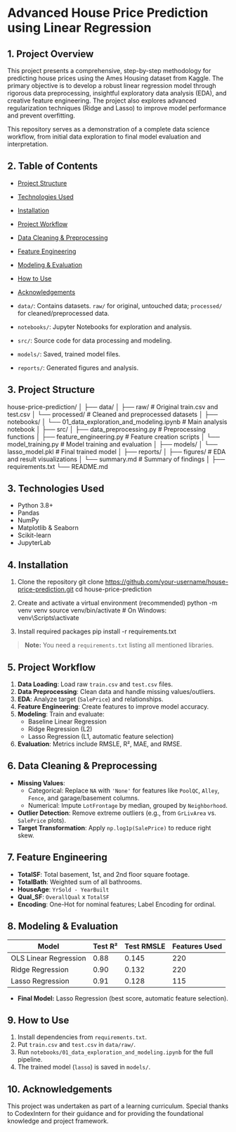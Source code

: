 # Advanced House Price Prediction using Linear Regression

## 1. Project Overview

This project presents a comprehensive, step-by-step methodology for predicting house prices using the Ames Housing dataset from Kaggle. The primary objective is to develop a robust linear regression model through rigorous data preprocessing, insightful exploratory data analysis (EDA), and creative feature engineering. The project also explores advanced regularization techniques (Ridge and Lasso) to improve model performance and prevent overfitting.

This repository serves as a demonstration of a complete data science workflow, from initial data exploration to final model evaluation and interpretation.

## 2. Table of Contents

- [Project Structure](#project-structure)
- [Technologies Used](#technologies-used)
- [Installation](#installation)
- [Project Workflow](#project-workflow)
- [Data Cleaning & Preprocessing](#data-cleaning--preprocessing)
- [Feature Engineering](#feature-engineering)
- [Modeling & Evaluation](#modeling--evaluation)
- [How to Use](#how-to-use)
- [Acknowledgements](#acknowledgements)



- `data/`: Contains datasets. `raw/` for original, untouched data; `processed/` for cleaned/preprocessed data.
- `notebooks/`: Jupyter Notebooks for exploration and analysis.
- `src/`: Source code for data processing and modeling.
- `models/`: Saved, trained model files.
- `reports/`: Generated figures and analysis.
## 3. Project Structure
house-price-prediction/
│
├── data/
│ ├── raw/ # Original train.csv and test.csv
│ └── processed/ # Cleaned and preprocessed datasets
│
├── notebooks/
│ └── 01_data_exploration_and_modeling.ipynb # Main analysis notebook
│
├── src/
│ ├── data_preprocessing.py # Preprocessing functions
│ ├── feature_engineering.py # Feature creation scripts
│ └── model_training.py # Model training and evaluation
│
├── models/
│ └── lasso_model.pkl # Final trained model
│
├── reports/
│ ├── figures/ # EDA and result visualizations
│ └── summary.md # Summary of findings
│
├── requirements.txt
└── README.md

## 3. Technologies Used

- Python 3.8+
- Pandas
- NumPy
- Matplotlib & Seaborn
- Scikit-learn
- JupyterLab

## 4. Installation
1. Clone the repository
git clone https://github.com/your-username/house-price-prediction.git
cd house-price-prediction

2. Create and activate a virtual environment (recommended)
python -m venv venv
source venv/bin/activate # On Windows: venv\Scripts\activate

3. Install required packages
pip install -r requirements.txt

> **Note:** You need a `requirements.txt` listing all mentioned libraries.

## 5. Project Workflow

1. **Data Loading**: Load raw `train.csv` and `test.csv` files.
2. **Data Preprocessing**: Clean data and handle missing values/outliers.
3. **EDA**: Analyze target (`SalePrice`) and relationships.
4. **Feature Engineering**: Create features to improve model accuracy.
5. **Modeling**: Train and evaluate:
    - Baseline Linear Regression
    - Ridge Regression (L2)
    - Lasso Regression (L1, automatic feature selection)
6. **Evaluation**: Metrics include RMSLE, R², MAE, and RMSE.

## 6. Data Cleaning & Preprocessing

- **Missing Values**:
    - Categorical: Replace `NA` with `'None'` for features like `PoolQC`, `Alley`, `Fence`, and garage/basement columns.
    - Numerical: Impute `LotFrontage` by median, grouped by `Neighborhood`.
- **Outlier Detection**: Remove extreme outliers (e.g., from `GrLivArea` vs. `SalePrice` plots).
- **Target Transformation**: Apply `np.log1p(SalePrice)` to reduce right skew.

## 7. Feature Engineering

- **TotalSF**: Total basement, 1st, and 2nd floor square footage.
- **TotalBath**: Weighted sum of all bathrooms.
- **HouseAge**: `YrSold - YearBuilt`
- **Qual_SF**: `OverallQual` x `TotalSF`
- **Encoding**: One-Hot for nominal features; Label Encoding for ordinal.

## 8. Modeling & Evaluation

| Model                  | Test R² | Test RMSLE | Features Used |
|------------------------|---------|------------|--------------|
| OLS Linear Regression  | 0.88    | 0.145      | 220          |
| Ridge Regression       | 0.90    | 0.132      | 220          |
| Lasso Regression       | 0.91    | 0.128      | 115          |

- **Final Model:** Lasso Regression (best score, automatic feature selection).

## 9. How to Use

1. Install dependencies from `requirements.txt`.
2. Put `train.csv` and `test.csv` in `data/raw/`.
3. Run `notebooks/01_data_exploration_and_modeling.ipynb` for the full pipeline.
4. The trained model (`lasso`) is saved in `models/`.

## 10. Acknowledgements

This project was undertaken as part of a learning curriculum. Special thanks to CodexIntern for their guidance and for providing the foundational knowledge and project framework.

